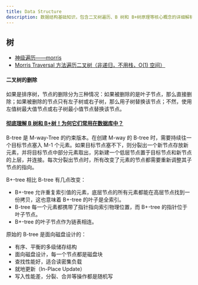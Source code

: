 ```yaml
---
title: Data Structure
description: 数据结构基础知识，包含二叉树遍历、B 树和 B+树原理等核心概念的详细解析。
---
```


## 树

* [神级遍历——morris](https://zhuanlan.zhihu.com/p/101321696)
* [Morris Traversal 方法遍历二叉树（非递归，不用栈，O(1) 空间） ](https://www.cnblogs.com/anniekim/archive/2013/06/15/morristraversal.html)

#### 二叉树的删除

如果是排序树，节点的删除分为三种情况：如果被删除的是叶子节点，那么直接删除；如果被删除的节点只有左子树或右子树，那么用子树替换该节点；不然，使用左值树最大值节点或右子树最小值节点替换该节点。

#### [彻底理解 B 树和 B+树！为何它们常用在数据库中？](https://www.bilibili.com/video/BV1UC4y1p7zm)

B-tree 是 M-way-Tree 的约束版本。在创建 M-way 的 B-tree 时，需要持续往一个目标节点塞入 M-1 个元素。如果目标节点塞不下，则分裂出一个新节点存放新元素，并将目标节点中部分元素取出，另新建一个低层节点置于目标节点和新节点的上层，并连接。每次分裂出节点时，所有改变了元素的节点都需要重新调整其子节点的指向。

B+-tree 相比 B-tree 有几点改变：

* B+-tree 允许重复索引值的元素，底层节点的所有元素都能在高层节点找到一份拷贝，这也意味着 B+-tree 的叶子是全索引。
* B-tree 每一个元素都携带了指针指向索引物理位置，而 B+-tree 的指针位于叶子节点。
* B+-tree 的叶子节点作为链表相连。

原始的 B-tree 是面向磁盘设计的：

* 有序、平衡的多级储存结构
* 面向磁盘设计，每一个节点都是磁盘块
* 查找性能好，适合读密集负载
* 就地更新（In-Place Update）
* 写入性能差，分裂、合并等操作都是随机写
